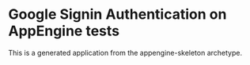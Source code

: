 Google Signin Authentication on AppEngine tests
=============================

This is a generated application from the appengine-skeleton archetype.
